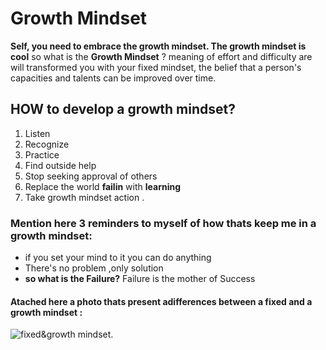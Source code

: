 
# Growth Mindset 
**Self, you need to embrace the growth mindset. The growth mindset is cool** so what is the **Growth Mindset** ?
meaning  of effort and difficulty are will transformed you with your fixed mindset, the belief that a person's capacities and talents can be improved over time. 
## HOW to develop a growth mindset? 
1. Listen 
2. Recognize 
3. Practice
4. Find outside help
5. Stop seeking approval of others
6. Replace the world **failin** with **learning**
7. Take growth mindset action . 
### Mention here 3 reminders to myself of how thats keep me in a growth mindset:
- if you set your mind to it you can do anything
- There's no problem ,only solution
- **so what is the Failure?** Failure is the mother of Success

#### Atached here a photo thats present adifferences between a fixed and a growth mindset :
![fixed&growth mindset](https://tse2.mm.bing.net/th?id=OIP.bVZyRAtHGHwQb2TCmDEt0AHaEV&pid=Api&P=0&w=272&h=160). 


